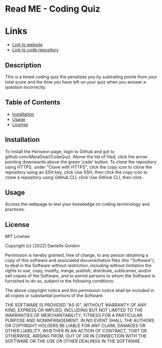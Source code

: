 # Read ME - Coding Quiz 

# Links

* [Link to website](https://maradear.github.io/CodeQuiz/)
* [Link to code repository](https://github.com/MaraDear/CodeQuiz)

## Description
 
This is a timed coding quiz the penalizes you by subtrating points from your total score and the time you have left on your quiz when you answer a question incorrectly.

## Table of Contents

* [Installation](#installation)
* [Usage](#usage)
* [License](#license)

## Installation

To install the Horiseon page, login to Github and got to github.com/MaraDear/CodeQuiz. Above the list of filed, click the arrow pointing downwards above the green 'code' button. To clone the repository using HTTPS, under "Clone with HTTPS", click the copy icon to clone the repository using an SSH key, click Use SSH, then click the copy icon to clone a repository using GitHub CLI, click Use GitHub CLI, then click .

## Usage

 Access the webpage to test your knowledge on coding terminology and practices.


## License
MIT License

Copyright (c) [2022] Danielle Gordon

Permission is hereby granted, free of charge, to any person obtaining a copy of this software and associated documentation files (the "Software"), to deal in the Software without restriction, including without limitation the rights to use, copy, modify, merge, publish, distribute, sublicense, and/or sell copies of the Software, and to permit persons to whom the Software is furnished to do so, subject to the following conditions:

The above copyright notice and this permission notice shall be included in all copies or substantial portions of the Software.

THE SOFTWARE IS PROVIDED "AS IS", WITHOUT WARRANTY OF ANY KIND, EXPRESS OR IMPLIED, INCLUDING BUT NOT LIMITED TO THE WARRANTIES OF MERCHANTABILITY, FITNESS FOR A PARTICULAR PURPOSE AND NONINFRINGEMENT. IN NO EVENT SHALL THE AUTHORS OR COPYRIGHT HOLDERS BE LIABLE FOR ANY CLAIM, DAMAGES OR OTHER LIABILITY, WHETHER IN AN ACTION OF CONTRACT, TORT OR OTHERWISE, ARISING FROM, OUT OF OR IN CONNECTION WITH THE SOFTWARE OR THE USE OR OTHER DEALINGS IN THE SOFTWARE.
                           
